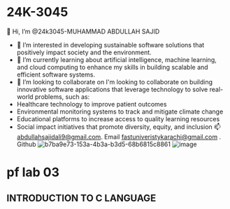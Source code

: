 # 24K-3045
 👋 Hi, I’m @24k3045-MUHAMMAD ABDULLAH SAJID
- 👀 I’m interested in  developing sustainable software solutions that positively impact society and the environment.
- 🌱 I’m currently learning about artificial intelligence, machine learning, and cloud computing to enhance my skills in building scalable and efficient software systems.
- 💞️ I’m looking to collaborate on I'm looking to collaborate on building innovative software applications that leverage technology to solve real-world problems, such as:
- Healthcare technology to improve patient outcomes
- Environmental monitoring systems to track and mitigate climate change
- Educational platforms to increase access to quality learning resources
- Social impact initiatives that promote diversity, equity, and inclusion
  📫  abdullahsajidali9@gmail.com. Email
  fastuniveristykarachi@gmail.com . Github
![b7ba9e73-153a-4b3a-b3d5-68b6815c8861](https://github.com/user-attachments/assets/655c110b-4ae8-4d0a-ab86-861362a7ad5d)
![image](https://github.com/user-attachments/assets/3235821c-7c65-452d-9830-b14a12621d4b)
# pf lab 03
## INTRODUCTION TO C LANGUAGE
